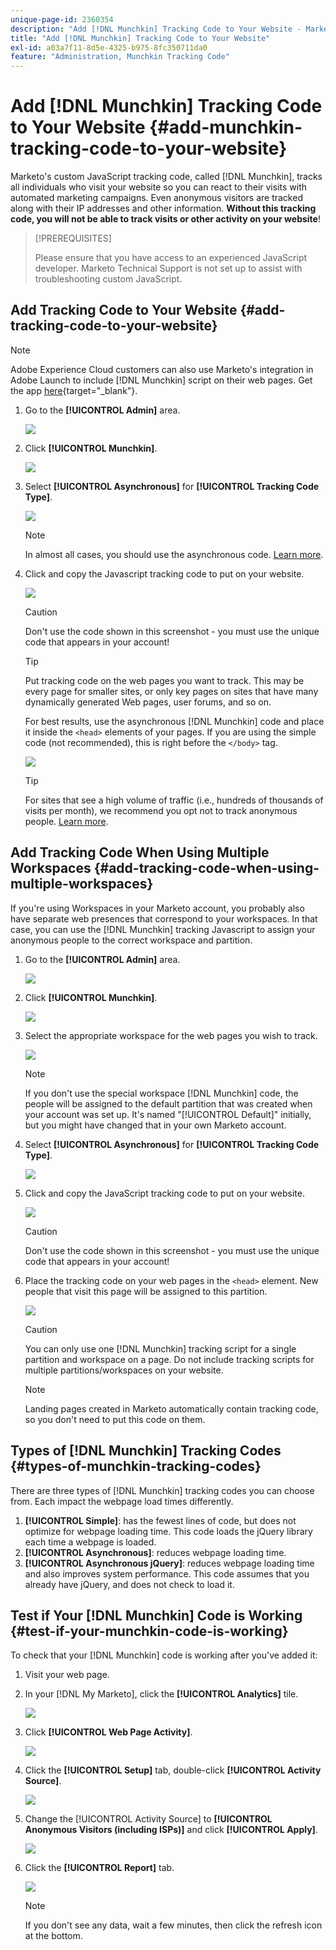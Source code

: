 ```yaml
---
unique-page-id: 2360354
description: "Add [!DNL Munchkin] Tracking Code to Your Website - Marketo Docs - Product Documentation"
title: "Add [!DNL Munchkin] Tracking Code to Your Website"
exl-id: a03a7f11-8d5e-4325-b975-8fc350711da0
feature: "Administration, Munchkin Tracking Code"
---
```

# Add [!DNL Munchkin] Tracking Code to Your Website {#add-munchkin-tracking-code-to-your-website}

Marketo's custom JavaScript tracking code, called [!DNL Munchkin], tracks all individuals who visit your website so you can react to their visits with automated marketing campaigns. Even anonymous visitors are tracked along with their IP addresses and other information. **Without this tracking code, you will not be able to track visits or other activity on your website**!

>[!PREREQUISITES]
>
>Please ensure that you have access to an experienced JavaScript developer. Marketo Technical Support is not set up to assist with troubleshooting custom JavaScript.

## Add Tracking Code to Your Website {#add-tracking-code-to-your-website}

>[!NOTE]
>
>Adobe Experience Cloud customers can also use Marketo's integration in Adobe Launch to include [!DNL Munchkin] script on their web pages. Get the app [here](https://www.adobeexchange.com/experiencecloud.details.101054.html){target="_blank"}.

1. Go to the **[!UICONTROL Admin]** area.

   ![](assets/add-munchkin-tracking-code-to-your-website-1.png)

1. Click **[!UICONTROL Munchkin]**.

   ![](assets/add-munchkin-tracking-code-to-your-website-2.png)

1. Select **[!UICONTROL Asynchronous]** for **[!UICONTROL Tracking Code Type]**.

   ![](assets/add-munchkin-tracking-code-to-your-website-3.png)

   >[!NOTE]
   >
   >In almost all cases, you should use the asynchronous code. [Learn more](#types-of-munchkin-tracking-codes).

1. Click and copy the Javascript tracking code to put on your website.

   ![](assets/add-munchkin-tracking-code-to-your-website-4.png)

   >[!CAUTION]
   >
   >Don't use the code shown in this screenshot - you must use the unique code that appears in your account!

   >[!TIP]
   >
   >Put tracking code on the web pages you want to track. This may be every page for smaller sites, or only key pages on sites that have many dynamically generated Web pages, user forums, and so on.

   For best results, use the asynchronous [!DNL Munchkin] code and place it inside the `<head>` elements of your pages. If you are using the simple code (not recommended), this is right before the `</body>` tag.

   ![](assets/add-munchkin-tracking-code-to-your-website-5.png)

   >[!TIP]
   >
   >For sites that see a high volume of traffic (i.e., hundreds of thousands of visits per month), we recommend you opt not to track anonymous people. [Learn more](https://developers.marketo.com/documentation/websites/lead-tracking-munchkin-js/).

## Add Tracking Code When Using Multiple Workspaces {#add-tracking-code-when-using-multiple-workspaces}

If you're using Workspaces in your Marketo account, you probably also have separate web presences that correspond to your workspaces. In that case, you can use the [!DNL Munchkin] tracking Javascript to assign your anonymous people to the correct workspace and partition.

1. Go to the **[!UICONTROL Admin]** area.

   ![](assets/add-munchkin-tracking-code-to-your-website-6.png)

1. Click **[!UICONTROL Munchkin]**.

   ![](assets/add-munchkin-tracking-code-to-your-website-7.png)

1. Select the appropriate workspace for the web pages you wish to track.

   ![](assets/add-munchkin-tracking-code-to-your-website-8.png)

   >[!NOTE]
   >
   >If you don't use the special workspace [!DNL Munchkin] code, the people will be assigned to the default partition that was created when your account was set up. It's named "[!UICONTROL Default]" initially, but you might have changed that in your own Marketo account.

1. Select **[!UICONTROL Asynchronous]** for **[!UICONTROL Tracking Code Type]**.

   ![](assets/add-munchkin-tracking-code-to-your-website-9.png)

1. Click and copy the JavaScript tracking code to put on your website.

   ![](assets/add-munchkin-tracking-code-to-your-website-10.png)

   >[!CAUTION]
   >
   >Don't use the code shown in this screenshot - you must use the unique code that appears in your account!

1. Place the tracking code on your web pages in the `<head>` element. New people that visit this page will be assigned to this partition.

   ![](assets/add-munchkin-tracking-code-to-your-website-11.png)

   >[!CAUTION]
   >
   >You can only use one [!DNL Munchkin] tracking script for a single partition and workspace on a page. Do not include tracking scripts for multiple partitions/workspaces on your website.

   >[!NOTE]
   >
   >Landing pages created in Marketo automatically contain tracking code, so you don't need to put this code on them.

## Types of [!DNL Munchkin] Tracking Codes {#types-of-munchkin-tracking-codes}

There are three types of [!DNL Munchkin] tracking codes you can choose from. Each impact the webpage load times differently.

1. **[!UICONTROL Simple]**: has the fewest lines of code, but does not optimize for webpage loading time. This code loads the jQuery library each time a webpage is loaded.
1. **[!UICONTROL Asynchronous]**: reduces webpage loading time.
1. **[!UICONTROL Asynchronous jQuery]**: reduces webpage loading time and also improves system performance. This code assumes that you already have jQuery, and does not check to load it.

## Test if Your [!DNL Munchkin] Code is Working {#test-if-your-munchkin-code-is-working}

To check that your [!DNL Munchkin] code is working after you've added it:

1. Visit your web page.

1. In your [!DNL My Marketo], click the **[!UICONTROL Analytics]** tile.

   ![](assets/add-munchkin-tracking-code-to-your-website-12.png)

1. Click **[!UICONTROL Web Page Activity]**.

   ![](assets/add-munchkin-tracking-code-to-your-website-13.png)

1. Click the **[!UICONTROL Setup]** tab, double-click **[!UICONTROL Activity Source]**.

   ![](assets/add-munchkin-tracking-code-to-your-website-14.png)

1. Change the [!UICONTROL Activity Source] to **[!UICONTROL Anonymous Visitors (including ISPs)]** and click **[!UICONTROL Apply]**.

   ![](assets/add-munchkin-tracking-code-to-your-website-15.png)

1. Click the **[!UICONTROL Report]** tab. 

   ![](assets/add-munchkin-tracking-code-to-your-website-16.png)

   >[!NOTE]
   >
   >If you don't see any data, wait a few minutes, then click the refresh icon at the bottom.
